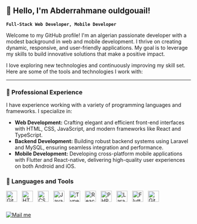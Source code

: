 ## 👋 Hello, I'm Abderrahmane ouldgouail!

**`Full-Stack Web Developer, Mobile Developer`**

Welcome to my GitHub profile! I'm an algerian passionate developer with a modest background in web and mobile development. I thrive on creating dynamic, responsive, and user-friendly applications. My goal is to leverage my skills to build innovative solutions that make a positive impact.

I love exploring new technologies and continuously improving my skill set. Here are some of the tools and technologies I work with:

---

### 💼 Professional Experience

I have experience working with a variety of programming languages and frameworks. I specialize in:

- **Web Development:** Crafting elegant and efficient front-end interfaces with HTML, CSS, JavaScript, and modern frameworks like React and TypeScript.
- **Backend Development:** Building robust backend systems using Laravel and MySQL, ensuring seamless integration and performance.
- **Mobile Development:** Developing cross-platform mobile applications with Flutter and React-native, delivering high-quality user experiences on both Android and iOS.


### 🧰 Languages and Tools


<img align="left" alt="Git" width="30px" style="padding-right:10px;" src="https://cdn.jsdelivr.net/gh/devicons/devicon/icons/git/git-original.svg" />
<img align="left" alt="HTML" width="30px" style="padding-right:10px;" src="https://cdn.jsdelivr.net/gh/devicons/devicon/icons/html5/html5-plain.svg" />
<img align="left" alt="CSS" width="30px" style="padding-right:10px;" src="https://cdn.jsdelivr.net/gh/devicons/devicon/icons/css3/css3-plain.svg" />
<img align="left" alt="JavaScript" width="30px" style="padding-right:10px;" src="https://cdn.jsdelivr.net/gh/devicons/devicon/icons/javascript/javascript-plain.svg" />
<img align="left" alt="TypeScript" width="30px" style="padding-right:10px;" src="https://cdn.jsdelivr.net/gh/devicons/devicon/icons/typescript/typescript-plain.svg" />
<img align="left" alt="React" width="30px" style="padding-right:10px;" src="https://cdn.jsdelivr.net/gh/devicons/devicon/icons/react/react-original.svg" />
<img align="left" alt="PHP" width="30px" style="padding-right:10px;" src="https://cdn.jsdelivr.net/gh/devicons/devicon/icons/php/php-plain.svg" />
<img align="left" alt="Laravel" width="30px" style="padding-right:10px;" src="https://cdn.jsdelivr.net/gh/devicons/devicon/icons/laravel/laravel-original.svg" />
<img align="left" alt="Flutter" width="30px" style="padding-right:10px;" src="https://cdn.jsdelivr.net/gh/devicons/devicon/icons/flutter/flutter-original.svg" />
<img align="left" alt="GitHub" width="30px" style="padding-right:10px;" src="https://cdn.jsdelivr.net/gh/devicons/devicon/icons/github/github-original.svg" />
<br />

#

   <p align="left">
      <a href="mailto:abderrahmane.ouldgouail@gmail.com">
         <img alt="Mail me" title="Mail me" src="https://custom-icon-badges.demolab.com/badge/Mail-E61B23.svg?logo=mail&logoColor=white&style=for-the-badge&labelColor=CE4630"/></a> 
   </p>
